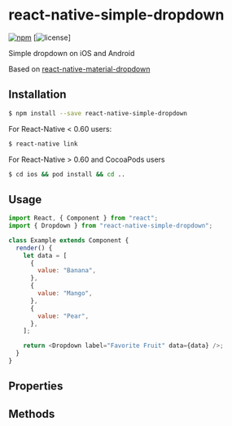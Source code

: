 [npm-badge]: https://img.shields.io/npm/v/react-native-material-dropdown.svg?colorB=ff6d00
[npm-url]: https://www.npmjs.com/package/react-native-simple-dropdown
[license-badge]: https://img.shields.io/npm/l/react-native-material-dropdown.svg?colorB=448aff

# react-native-simple-dropdown

[![npm][npm-badge]][npm-url]
[![license][license-badge]]

Simple dropdown on iOS and Android

Based on [react-native-material-dropdown](https://github.com/n4kz/react-native-material-dropdown)

## Installation

```bash
$ npm install --save react-native-simple-dropdown
```

For React-Native < 0.60 users:

```bash
$ react-native link
```

For React-Native > 0.60 and CocoaPods users

```bash
$ cd ios && pod install && cd ..
```

## Usage

```javascript
import React, { Component } from "react";
import { Dropdown } from "react-native-simple-dropdown";

class Example extends Component {
  render() {
    let data = [
      {
        value: "Banana",
      },
      {
        value: "Mango",
      },
      {
        value: "Pear",
      },
    ];

    return <Dropdown label="Favorite Fruit" data={data} />;
  }
}
```

## Properties

## Methods

